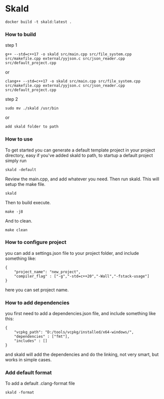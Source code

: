 # Skald
 ```
docker build -t skald:latest .
 ```
 
### How to build
step 1
 ```
g++ --std=c++17 -o skald src/main.cpp src/file_system.cpp src/makefile.cpp external/yyjson.c src/json_reader.cpp src/default_project.cpp
 ```
or
 ```
clang++ --std=c++17 -o skald src/main.cpp src/file_system.cpp src/makefile.cpp external/yyjson.c src/json_reader.cpp src/default_project.cpp
 ```
step 2
 ```
sudo mv ./skald /usr/bin
 ```
 or
 ```
add skald folder to path 
 ```

### How to use

To get started you can generate a default template project in your project directory, easy if you've added skald to path, to startup a default project simply run
 ```
skald -default
 ```
Review the main.cpp, and add whatever you need.
Then run skald. This will setup the make file.
 ```
skald
 ```
Then to build execute.
 ```
make -j8
 ```
And to clean.
 ```
make clean
 ```

### How to configure project
you can add a settings.json file to your project folder, and include something like:
```
{
    "project_name": "new_project",
	"compiler_flag" : ["-g","-std=c++20","-Wall","-fstack-usage"]
}
```
here you can set project name.

### How to add dependencies
you first need to add a dependencies.json file, and include something like this:
```
{
    "vcpkg_path": "D:/tools/vcpkg/installed/x64-windows/",
	"dependencies" : ["fmt"],
	"includes" : []
}
```
and skald will add the dependencies and do the linking, not very smart, but works in simple cases.

### Add default format
To add a default .clang-format file
```
skald -format
```